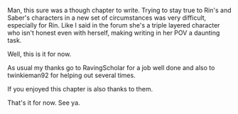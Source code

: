 Man, this sure was a though chapter to write. Trying to stay true to Rin's and Saber's characters in a new set of circumstances was very difficult, especially for Rin. Like I said in the forum she's a triple layered character who isn't honest even with herself, making writing in her POV a daunting task.

Well, this is it for now.

As usual my thanks go to RavingScholar for a job well done and also to twinkieman92 for helping out several times.

If you enjoyed this chapter is also thanks to them.

That's it for now. See ya.
